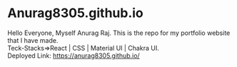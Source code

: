 # Anurag8305.github.io
Hello Everyone, Myself Anurag Raj. This is the repo for my portfolio website that I have made.
<br/>
Teck-Stacks=>React | CSS | Material UI | Chakra UI.
<br />
Deployed Link: https://anurag8305.github.io/
